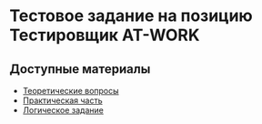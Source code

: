 # Тестовое задание на позицию Тестировщик AT-WORK

## Доступные материалы
- [Теоретические вопросы](theory.md)
- [Практическая часть](practical.md)
- [Логическое задание](logical-task.md)
